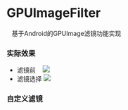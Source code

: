 # GPUImageFilter
    基于Android的GPUImage滤镜功能实现
    
### 实际效果
* 滤镜前
    ![](https://github.com/lidaoqun/GPUImageFilter/Screenshot_2017-08-30-15-24-58-10.png)  
* 滤镜选择
    ![](https://github.com/lidaoqun/GPUImageFilter/Screenshot_2017-08-30-15-25-05-68.png)  
### 自定义滤镜
    
